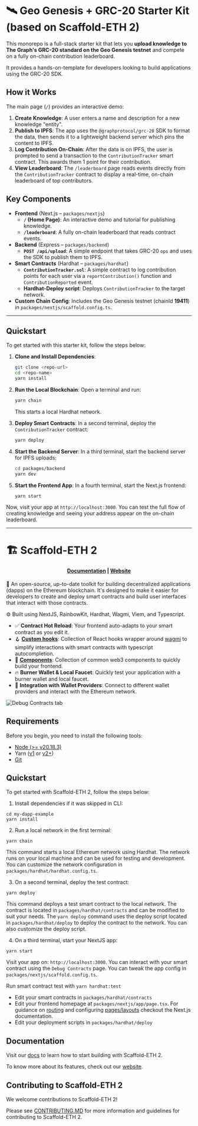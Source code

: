 # 🛰 Geo Genesis + GRC-20 Starter Kit (based on Scaffold-ETH 2)

This monorepo is a full-stack starter kit that lets you **upload knowledge to The Graph's GRC-20 standard on the Geo Genesis testnet** and compete on a fully on-chain contribution leaderboard.

It provides a hands-on-template for developers looking to build applications using the GRC-20 SDK.

## How it Works

The main page (`/`) provides an interactive demo:
1.  **Create Knowledge**: A user enters a name and description for a new knowledge "entity".
2.  **Publish to IPFS**: The app uses the `@graphprotocol/grc-20` SDK to format the data, then sends it to a lightweight backend server which pins the content to IPFS.
3.  **Log Contribution On-Chain**: After the data is on IPFS, the user is prompted to send a transaction to the `ContributionTracker` smart contract. This awards them 1 point for their contribution.
4.  **View Leaderboard**: The `/leaderboard` page reads events directly from the `ContributionTracker` contract to display a real-time, on-chain leaderboard of top contributors.

## Key Components

*   **Frontend** (Next.js – `packages/nextjs`)
    *   **`/` (Home Page)**: An interactive demo and tutorial for publishing knowledge.
    *   **`/leaderboard`**: A fully on-chain leaderboard that reads contract events.
*   **Backend** (Express – `packages/backend`)
    *   **`POST /api/upload`**: A simple endpoint that takes GRC-20 `ops` and uses the SDK to publish them to IPFS.
*   **Smart Contracts** (Hardhat – `packages/hardhat`)
    *   **`ContributionTracker.sol`**: A simple contract to log contribution points for each user via a `reportContribution()` function and `ContributionReported` event.
    *   **Hardhat-Deploy script**: Deploys `ContributionTracker` to the target network.
*   **Custom Chain Config**: Includes the Geo Genesis testnet (chainId **19411**) in `packages/nextjs/scaffold.config.ts`.

---

## Quickstart

To get started with this starter kit, follow the steps below:

1.  **Clone and Install Dependencies**:
    ```bash
    git clone <repo-url>
    cd <repo-name>
    yarn install
    ```

2.  **Run the Local Blockchain**:
    Open a terminal and run:
    ```bash
    yarn chain
    ```
    This starts a local Hardhat network.

3.  **Deploy Smart Contracts**:
    In a second terminal, deploy the `ContributionTracker` contract:
    ```bash
    yarn deploy
    ```

4.  **Start the Backend Server**:
    In a third terminal, start the backend server for IPFS uploads:
    ```bash
    cd packages/backend
    yarn dev
    ```

5.  **Start the Frontend App**:
    In a fourth terminal, start the Next.js frontend:
    ```bash
    yarn start
    ```

Now, visit your app at `http://localhost:3000`. You can test the full flow of creating knowledge and seeing your address appear on the on-chain leaderboard.

---

# 🏗 Scaffold-ETH 2

<h4 align="center">
  <a href="https://docs.scaffoldeth.io">Documentation</a> |
  <a href="https://scaffoldeth.io">Website</a>
</h4>

🧪 An open-source, up-to-date toolkit for building decentralized applications (dapps) on the Ethereum blockchain. It's designed to make it easier for developers to create and deploy smart contracts and build user interfaces that interact with those contracts.

⚙️ Built using NextJS, RainbowKit, Hardhat, Wagmi, Viem, and Typescript.

- ✅ **Contract Hot Reload**: Your frontend auto-adapts to your smart contract as you edit it.
- 🪝 **[Custom hooks](https://docs.scaffoldeth.io/hooks/)**: Collection of React hooks wrapper around [wagmi](https://wagmi.sh/) to simplify interactions with smart contracts with typescript autocompletion.
- 🧱 [**Components**](https://docs.scaffoldeth.io/components/): Collection of common web3 components to quickly build your frontend.
- 🔥 **Burner Wallet & Local Faucet**: Quickly test your application with a burner wallet and local faucet.
- 🔐 **Integration with Wallet Providers**: Connect to different wallet providers and interact with the Ethereum network.

![Debug Contracts tab](https://github.com/scaffold-eth/scaffold-eth-2/assets/55535804/b237af0c-5027-4849-a5c1-2e31495cccb1)

## Requirements

Before you begin, you need to install the following tools:

- [Node (>= v20.18.3)](https://nodejs.org/en/download/)
- Yarn ([v1](https://classic.yarnpkg.com/en/docs/install/) or [v2+](https://yarnpkg.com/getting-started/install))
- [Git](https://git-scm.com/downloads)

## Quickstart

To get started with Scaffold-ETH 2, follow the steps below:

1. Install dependencies if it was skipped in CLI:

```
cd my-dapp-example
yarn install
```

2. Run a local network in the first terminal:

```
yarn chain
```

This command starts a local Ethereum network using Hardhat. The network runs on your local machine and can be used for testing and development. You can customize the network configuration in `packages/hardhat/hardhat.config.ts`.

3. On a second terminal, deploy the test contract:

```
yarn deploy
```

This command deploys a test smart contract to the local network. The contract is located in `packages/hardhat/contracts` and can be modified to suit your needs. The `yarn deploy` command uses the deploy script located in `packages/hardhat/deploy` to deploy the contract to the network. You can also customize the deploy script.

4. On a third terminal, start your NextJS app:

```
yarn start
```

Visit your app on: `http://localhost:3000`. You can interact with your smart contract using the `Debug Contracts` page. You can tweak the app config in `packages/nextjs/scaffold.config.ts`.

Run smart contract test with `yarn hardhat:test`

- Edit your smart contracts in `packages/hardhat/contracts`
- Edit your frontend homepage at `packages/nextjs/app/page.tsx`. For guidance on [routing](https://nextjs.org/docs/app/building-your-application/routing/defining-routes) and configuring [pages/layouts](https://nextjs.org/docs/app/building-your-application/routing/pages-and-layouts) checkout the Next.js documentation.
- Edit your deployment scripts in `packages/hardhat/deploy`


## Documentation

Visit our [docs](https://docs.scaffoldeth.io) to learn how to start building with Scaffold-ETH 2.

To know more about its features, check out our [website](https://scaffoldeth.io).

## Contributing to Scaffold-ETH 2

We welcome contributions to Scaffold-ETH 2!

Please see [CONTRIBUTING.MD](https://github.com/scaffold-eth/scaffold-eth-2/blob/main/CONTRIBUTING.md) for more information and guidelines for contributing to Scaffold-ETH 2.